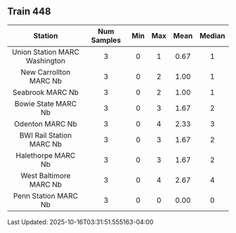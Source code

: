 ## Train 448

| Station | Num Samples | Min | Max | Mean | Median |
| :-----: | :---------: | :-: | :-: | :--: | :----: |
| Union Station MARC Washington | 3 | 0 | 1 | 0.67 | 1 |
| New Carrollton MARC Nb | 3 | 0 | 2 | 1.00 | 1 |
| Seabrook MARC Nb | 3 | 0 | 2 | 1.00 | 1 |
| Bowie State MARC Nb | 3 | 0 | 3 | 1.67 | 2 |
| Odenton MARC Nb | 3 | 0 | 4 | 2.33 | 3 |
| BWI Rail Station MARC Nb | 3 | 0 | 3 | 1.67 | 2 |
| Halethorpe MARC Nb | 3 | 0 | 3 | 1.67 | 2 |
| West Baltimore MARC Nb | 3 | 0 | 4 | 2.67 | 4 |
| Penn Station MARC Nb | 3 | 0 | 0 | 0.00 | 0 |


Last Updated: 2025-10-16T03:31:51.555163-04:00